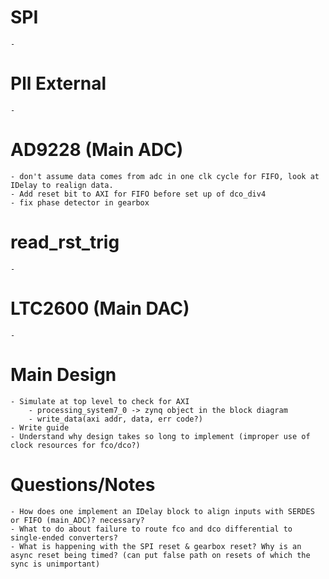 # SPI
    - 
# Pll External
    - 
# AD9228 (Main ADC)
    - don't assume data comes from adc in one clk cycle for FIFO, look at IDelay to realign data.
    - Add reset bit to AXI for FIFO before set up of dco_div4
    - fix phase detector in gearbox
# read_rst_trig 
    - 
# LTC2600 (Main DAC)
    - 
# Main Design 
    - Simulate at top level to check for AXI
        - processing_system7_0 -> zynq object in the block diagram
        - write_data(axi addr, data, err code?)
    - Write guide
    - Understand why design takes so long to implement (improper use of clock resources for fco/dco?)
# Questions/Notes
    - How does one implement an IDelay block to align inputs with SERDES or FIFO (main_ADC)? necessary?
    - What to do about failure to route fco and dco differential to single-ended converters?
    - What is happening with the SPI reset & gearbox reset? Why is an async reset being timed? (can put false path on resets of which the sync is unimportant)